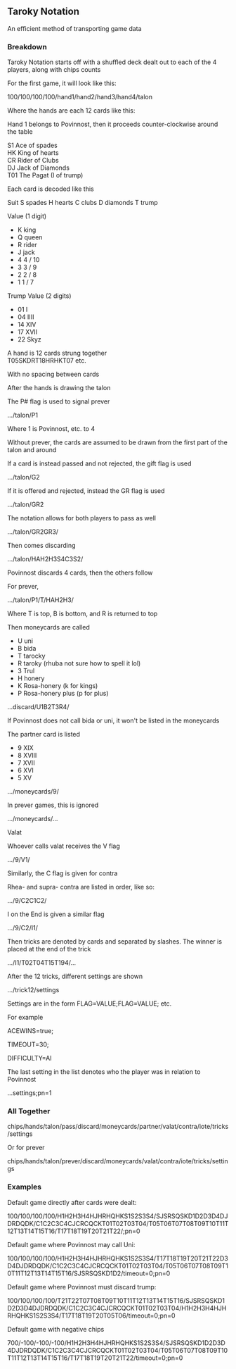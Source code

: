## Taroky Notation

An efficient method of transporting game data

### Breakdown

Taroky Notation starts off with a shuffled deck dealt out to each of the 4 players, along with chips counts

For the first game, it will look like this:

100/100/100/100/hand1/hand2/hand3/hand4/talon

Where the hands are each 12 cards like this:

Hand 1 belongs to Povinnost, then it proceeds counter-clockwise around the table

S1 Ace of spades\
HK King of hearts\
CR Rider of Clubs\
DJ Jack of Diamonds\
T01 The Pagat (I of trump)

Each card is decoded like this

Suit
S spades
H hearts
C clubs
D diamonds
T trump

Value (1 digit)
 * K king
 * Q queen
 * R rider
 * J jack
 * 4 4 / 10
 * 3 3 / 9
 * 2 2 / 8
 * 1 1 / 7

Trump Value (2 digits)
 * 01 I
 * 04 IIII
 * 14 XIV
 * 17 XVII
 * 22 Skyz

A hand is 12 cards strung together\
T05SKDRT18HRHKT07 etc.

With no spacing between cards

After the hands is drawing the talon

The P# flag is used to signal prever

.../talon/P1

Where 1 is Povinnost, etc. to 4

Without prever, the cards are assumed to be drawn from the first part of the talon and around

If a card is instead passed and not rejected, the gift flag is used

.../talon/G2

If it is offered and rejected, instead the GR flag is used

.../talon/GR2

The notation allows for both players to pass as well

.../talon/GR2GR3/

Then comes discarding

.../talon/HAH2H3S4C3S2/

Povinnost discards 4 cards, then the others follow

For prever,

.../talon/P1/T/HAH2H3/

Where T is top, B is bottom, and R is returned to top

Then moneycards are called

 * U uni
 * B bida
 * T tarocky
 * R taroky (rhuba not sure how to spell it lol)
 * 3 Trul
 * H honery
 * K Rosa-honery (k for kings)
 * P Rosa-honery plus (p for plus)

...discard/U1B2T3R4/

If Povinnost does not call bida or uni, it won't be listed in the moneycards

The partner card is listed

 * 9 XIX
 * 8 XVIII
 * 7 XVII
 * 6 XVI
 * 5 XV

.../moneycards/9/

In prever games, this is ignored

.../moneycards/...

Valat

Whoever calls valat receives the V flag

.../9/V1/

Similarly, the C flag is given for contra

Rhea- and supra- contra are listed in order, like so:

.../9/C2C1C2/

I on the End is given a similar flag

.../9/C2/I1/

Then tricks are denoted by cards and separated by slashes. The winner is placed at the end of the trick

.../I1/T02T04T15T194/...

After the 12 tricks, different settings are shown

.../trick12/settings

Settings are in the form FLAG=VALUE;FLAG=VALUE; etc.

For example

ACEWINS=true;

TIMEOUT=30;

DIFFICULTY=AI

The last setting in the list denotes who the player was in relation to Povinnost

...settings;pn=1

### All Together

chips/hands/talon/pass/discard/moneycards/partner/valat/contra/iote/tricks/settings

Or for prever

chips/hands/talon/prever/discard/moneycards/valat/contra/iote/tricks/settings

### Examples

Default game directly after cards were dealt:

100/100/100/100/H1H2H3H4HJHRHQHKS1S2S3S4/SJSRSQSKD1D2D3D4DJDRDQDK/C1C2C3C4CJCRCQCKT01T02T03T04/T05T06T07T08T09T10T11T12T13T14T15T16/T17T18T19T20T21T22/;pn=0

Default game where Povinnost may call Uni:

100/100/100/100/H1H2H3H4HJHRHQHKS1S2S3S4/T17T18T19T20T21T22D3D4DJDRDQDK/C1C2C3C4CJCRCQCKT01T02T03T04/T05T06T07T08T09T10T11T12T13T14T15T16/SJSRSQSKD1D2/timeout=0;pn=0

Default game where Povinnost must discard trump:

100/100/100/100/T21T22T07T08T09T10T11T12T13T14T15T16/SJSRSQSKD1D2D3D4DJDRDQDK/C1C2C3C4CJCRCQCKT01T02T03T04/H1H2H3H4HJHRHQHKS1S2S3S4/T17T18T19T20T05T06/timeout=0;pn=0

Default game with negative chips

700/-100/-100/-100/H1H2H3H4HJHRHQHKS1S2S3S4/SJSRSQSKD1D2D3D4DJDRDQDK/C1C2C3C4CJCRCQCKT01T02T03T04/T05T06T07T08T09T10T11T12T13T14T15T16/T17T18T19T20T21T22/timeout=0;pn=0
